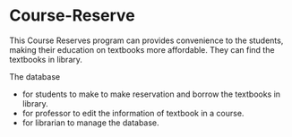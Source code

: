 # Course-Reserve
This Course Reserves program can provides convenience to the students, making their education on textbooks more affordable. They can find the textbooks in library.

The database
- for students to make to make reservation and borrow the textbooks in library.
- for professor to edit the information of textbook in a course.
- for librarian to manage the database.
